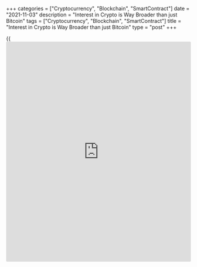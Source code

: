 +++
categories = ["Cryptocurrency", "Blockchain", "SmartContract"]
date = "2021-11-03"
description = "Interest in Crypto is Way Broader than just Bitcoin"
tags = ["Cryptocurrency", "Blockchain", "SmartContract"]
title = "Interest in Crypto is Way Broader than just Bitcoin"
type = "post"
+++

{{<iframe id="large-banner" src="https://www.bounty.group/#slide=14.0" width="100%" height="600" scrolling="no" style="border: 0px solid rgb(216, 221, 230); border-radius: 3px;">}}

Over the past 24 hours, the crypto market capitalisation grew another 3%
and has surpassed $2.7 trillion, hurtling towards new all-time highs. At
the same time, the price of [bitcoin](https://www.letsplayfx.com/blog/forex-for-bitcoin/) has increased by 2%, clearly
indicating that cryptocurrencies are on a broader growth trajectory.

![Interest in Crypto is Way Broader than just Bitcoin][1]

Bitcoin briefly climbed above $64K overnight but pulled back to levels
just below $63K on Wednesday morning. The RSI on the [daily](https://www.fintecher.org/2020/03/03/forex-trading-daily-strategy/) charts is at
60, stepping down after the October rally and reflecting that the market
has cooled enough to clear the way for growth. The crypto Fear & Greed
Index jumped to 76, one-week highs, indicating a shift in crypto-
enthusiasts focus, but not wariness in general.

![Interest in Crypto is Way Broader than just Bitcoin][2]

Bitcoin reaching new all-time highs earlier last month encourages the
search for potential new crypto stars with more room for growth.

The search for these ideas we divide into two streams. The first is an
increase in purchases of top altcoins. These are the one or two dozen
coins with relatively high capitalisation and a long [history](https://www.fixpro.org/post/chargeless-historical-data-api-backtesting/), the blue
chips of the crypto market.

First and foremost is Ether, which attracts with its long [history](https://www.fixpro.org/post/chargeless-historical-data-api-backtesting/) and
uses in multiple projects. Although transactions are pretty expensive,
the developers are on their way to solving this problem, even if this
way is broken up into many stages stretching over the years. In recent
months, the project’s main killer feature has been burning coins for
transactions on the network, which enthusiasts call deflation. (Though
economists can hardly attribute a steady price decline to the fact that
the rate at which crypto coins are burning is outstripping the rate of
creation.)

![Interest in Crypto is Way Broader than just Bitcoin][3]

Another area of search for crypto-enthusiasts and speculators in the
industry is new projects, promising infrastructure or ideas, or good PR.
The best PR man of our time, Elon Musk, is a nice bonus. In [terms](https://www.fintechee.com/terms/) of PR,
what matters is not the coin itself but the extent to which its
followers manage to maintain the hype and thereby promote its ever-
widening acceptance.

Shiba Inu and Dogecoin are perfect examples from this point of view, as
both managed to break into the top ten most capitalised coins (excluding
stablecoin USDT). The total value of all coins of each of these projects
exceeds $35 billion.

![Interest in Crypto is Way Broader than just Bitcoin][4]

Sandbox is also worth a look among the increasingly popular coins.
Despite a relatively modest 8% growth per day, it has gained more than
240% in seven days. It is more than a year old, but it falls out of
speculators’ sight during periods of market lull, actively accelerating
only during periods of market love for altcoins, like now.

The coin stands out for its trading turnover, which has exceeded $5.27bn
in the last 24 hours, putting it in fifth place behind Bitcoin (36.6bn),
Ethereum (21.1bn) and XRP (5.29bn). Again, we put stable Tether
(86.3bn), and Binance (7.34bn) in a different category as they are
intermediaries for crypto players and interest in them does not affect
the price.

_Source:[FXPro][5]_

   1. /files/downloads/6/c/8/6c8842ad71c7f58aaaee762b16d7b863_3542b67d5bc0b1a786cfde1c194c5958.png
   2. /files/downloads/c/a/8/ca85ac4c7a765726711579a357b7b9a4_1dd30d5b1b4cd8606589f10abcce73d2.png
   3. /files/downloads/9/e/5/9e5cba4396e9647dc18ba5f87270d3ef_a00f2354191b1907a26b249c02ccc45f.png
   4. /files/downloads/9/5/e/95e5084c3590460235f58a91024db92a_4f549403acda79eac4a8c9242025d7a9.png
   5. /geturl/index/11af8e7b70462e5eefe466e9510f42936b8df590/